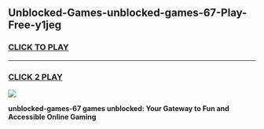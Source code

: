 
## Unblocked-Games-unblocked-games-67-Play-Free-y1jeg
<h3>
<a href="https://premium76.site?title=unblocked-games-67&ref=20M">CLICK TO PLAY</a></h3>
<hr>

<h3>
<a href="https://premium76.site?title=unblocked-games-67&ref=20M">CLICK 2 PLAY</a>
  
</h3>

<a href="https://premium76.site?title=unblocked-games-67&ref=19M"><img src="https://clearcache.store/games.png"></a>


**unblocked-games-67 games unblocked: Your Gateway to Fun and Accessible Online Gaming**

